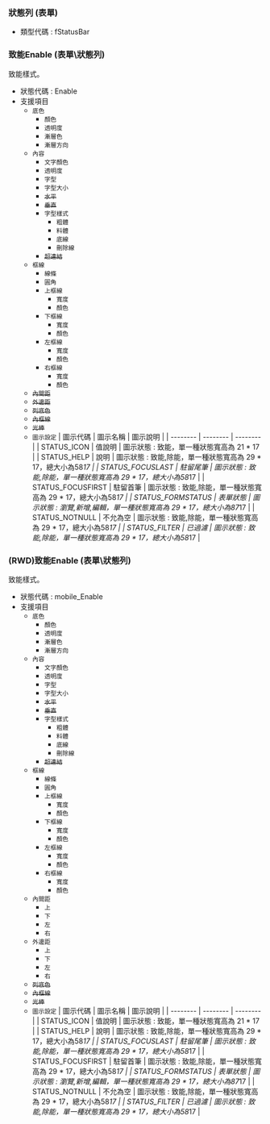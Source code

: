 ### <div id="fstatusbar">狀態列 <path>(表單)</path></div>
* 類型代碼 : fStatusBar

### <div id="fstatusbar_enable">致能Enable <path>(表單\狀態列)</path></div>
致能樣式。

* 狀態代碼 : Enable
* 支援項目
	* `底色`
		* `顏色`
		* `透明度`
		* `漸層色`
		* `漸層方向`
	* `內容`
		* `文字顏色`
		* `透明度`
		* `字型`
		* `字型大小`
		* ~~`水平`~~
		* ~~`垂直`~~
		* `字型樣式`
			* `粗體`
			* `料體`
			* `底線`
			* `刪除線`
		* ~~`超連結`~~
	* `框線`
		* `線條`
		* `圓角`
		* `上框線`
			* `寬度`
			* `顏色`
		* `下框線`
			* `寬度`
			* `顏色`
		* `左框線`
			* `寬度`
			* `顏色`
		* `右框線`
			* `寬度`
			* `顏色`
	* ~~`內間距`~~
	* ~~`外邊距`~~
	* ~~`列底色`~~
	* ~~`內框線`~~
	* ~~`光棒`~~
	* `圖示設定`
	| 圖示代碼 | 圖示名稱 | 圖示說明 |
	| -------- | -------- | -------- |
	| STATUS_ICON | 值說明 | 圖示狀態 : 致能，單一種狀態寬高為 21 * 17 |
	| STATUS_HELP | 說明 | 圖示狀態 : 致能,除能，單一種狀態寬高為 29 * 17，總大小為58*17 |
	| STATUS_FOCUSLAST | 駐留尾筆 | 圖示狀態 : 致能,除能，單一種狀態寬高為 29 * 17，總大小為58*17 |
	| STATUS_FOCUSFIRST | 駐留首筆 | 圖示狀態 : 致能,除能，單一種狀態寬高為 29 * 17，總大小為58*17 |
	| STATUS_FORMSTATUS | 表單狀態 | 圖示狀態 : 瀏覽,新增,編輯，單一種狀態寬高為 29 * 17，總大小為87*17 |
	| STATUS_NOTNULL | 不允為空 | 圖示狀態 : 致能,除能，單一種狀態寬高為 29 * 17，總大小為58*17 |
	| STATUS_FILTER | 已過濾 | 圖示狀態 : 致能,除能，單一種狀態寬高為 29 * 17，總大小為58*17 |

### <div id="fstatusbar_mobile_enable">(RWD)致能Enable <path>(表單\狀態列)</path></div>
致能樣式。

* 狀態代碼 : mobile_Enable
* 支援項目
	* `底色`
		* `顏色`
		* `透明度`
		* `漸層色`
		* `漸層方向`
	* `內容`
		* `文字顏色`
		* `透明度`
		* `字型`
		* `字型大小`
		* ~~`水平`~~
		* ~~`垂直`~~
		* `字型樣式`
			* `粗體`
			* `料體`
			* `底線`
			* `刪除線`
		* ~~`超連結`~~
	* `框線`
		* `線條`
		* `圓角`
		* `上框線`
			* `寬度`
			* `顏色`
		* `下框線`
			* `寬度`
			* `顏色`
		* `左框線`
			* `寬度`
			* `顏色`
		* `右框線`
			* `寬度`
			* `顏色`
	* `內間距`
		* `上`
		* `下`
		* `左`
		* `右`
	* `外邊距`
		* `上`
		* `下`
		* `左`
		* `右`
	* ~~`列底色`~~
	* ~~`內框線`~~
	* ~~`光棒`~~
	* `圖示設定`
	| 圖示代碼 | 圖示名稱 | 圖示說明 |
	| -------- | -------- | -------- |
	| STATUS_ICON | 值說明 | 圖示狀態 : 致能，單一種狀態寬高為 21 * 17 |
	| STATUS_HELP | 說明 | 圖示狀態 : 致能,除能，單一種狀態寬高為 29 * 17，總大小為58*17 |
	| STATUS_FOCUSLAST | 駐留尾筆 | 圖示狀態 : 致能,除能，單一種狀態寬高為 29 * 17，總大小為58*17 |
	| STATUS_FOCUSFIRST | 駐留首筆 | 圖示狀態 : 致能,除能，單一種狀態寬高為 29 * 17，總大小為58*17 |
	| STATUS_FORMSTATUS | 表單狀態 | 圖示狀態 : 瀏覽,新增,編輯，單一種狀態寬高為 29 * 17，總大小為87*17 |
	| STATUS_NOTNULL | 不允為空 | 圖示狀態 : 致能,除能，單一種狀態寬高為 29 * 17，總大小為58*17 |
	| STATUS_FILTER | 已過濾 | 圖示狀態 : 致能,除能，單一種狀態寬高為 29 * 17，總大小為58*17 |

